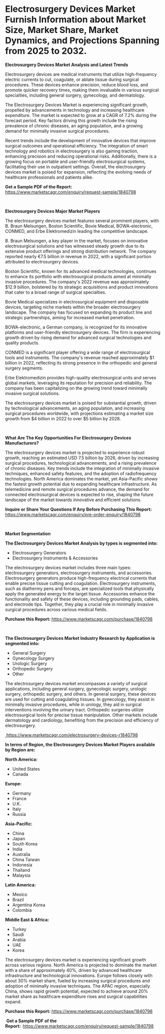 <p><h1>Electrosurgery Devices Market Furnish Information about Market Size, Market Share, Market Dynamics, and Projections Spanning from 2025 to 2032.</h1></p><p><strong>Electrosurgery Devices Market Analysis and Latest Trends</strong></p>
<p><p>Electrosurgery devices are medical instruments that utilize high-frequency electric currents to cut, coagulate, or ablate tissue during surgical procedures. These devices enhance precision, reduce blood loss, and promote quicker recovery times, making them invaluable in various surgical specialties, including general surgery, gynecology, and dermatology.</p><p>The Electrosurgery Devices Market is experiencing significant growth, propelled by advancements in technology and increasing healthcare expenditure. The market is expected to grow at a CAGR of 7.2% during the forecast period. Key factors driving this growth include the rising prevalence of chronic diseases, an aging population, and a growing demand for minimally invasive surgical procedures. </p><p>Recent trends include the development of innovative devices that improve surgical outcomes and operational efficiency. The integration of smart technology and robotics in electrosurgery is also gaining traction, enhancing precision and reducing operational risks. Additionally, there is a growing focus on portable and user-friendly electrosurgical systems, facilitating their use in outpatient settings. Overall, the electrosurgery devices market is poised for expansion, reflecting the evolving needs of healthcare professionals and patients alike.</p></p>
<p><strong>Get a Sample PDF of the Report:&nbsp;</strong> <a href="https://www.marketscagr.com/enquiry/request-sample/1840798?utm_campaign=2667&utm_medium=2&utm_source=Github&utm_content=ia&utm_term=13042025&utm_id=electrosurgery-devices">https://www.marketscagr.com/enquiry/request-sample/1840798</a></p>
<p>&nbsp;</p>
<p><strong>Electrosurgery Devices Major Market Players</strong></p>
<p><p>The electrosurgery devices market features several prominent players, with B. Braun Melsungen, Boston Scientific, Bovie Medical, BOWA-electronic, CONMED, and Erbe Elektromedizin leading the competitive landscape. </p><p>B. Braun Melsungen, a key player in the market, focuses on innovative electrosurgical solutions and has witnessed steady growth due to its extensive product offerings and strong distribution network. The company reported nearly €7.5 billion in revenue in 2022, with a significant portion attributed to electrosurgery devices.</p><p>Boston Scientific, known for its advanced medical technologies, continues to enhance its portfolio with electrosurgical products aimed at minimally invasive procedures. The company's 2022 revenue was approximately $12.9 billion, bolstered by its strategic acquisitions and product innovations that cater to a broad range of surgical specialties.</p><p>Bovie Medical specializes in electrosurgical equipment and disposable devices, targeting niche markets within the broader electrosurgery landscape. The company has focused on expanding its product line and strategic partnerships, aiming for increased market penetration.</p><p>BOWA-electronic, a German company, is recognized for its innovative platforms and user-friendly electrosurgery devices. The firm is experiencing growth driven by rising demand for advanced surgical technologies and quality products.</p><p>CONMED is a significant player offering a wide range of electrosurgical tools and instruments. The company's revenue reached approximately $1 billion in 2022, reflecting its strong presence in the orthopedic and general surgery segments.</p><p>Erbe Elektromedizin provides high-quality electrosurgical units and serves global markets, leveraging its reputation for precision and reliability. The company has been capitalizing on the growing trend toward minimally invasive surgical solutions.</p><p>The electrosurgery devices market is poised for substantial growth, driven by technological advancements, an aging population, and increasing surgical procedures worldwide, with projections estimating a market size growth from $4 billion in 2022 to over $5 billion by 2028.</p></p>
<p>&nbsp;</p>
<p><strong>What Are The Key Opportunities For Electrosurgery Devices Manufacturers?</strong></p>
<p><p>The electrosurgery devices market is projected to experience robust growth, reaching an estimated USD 7.5 billion by 2026, driven by increasing surgical procedures, technological advancements, and a rising prevalence of chronic diseases. Key trends include the integration of minimally invasive techniques, enhanced safety features, and the adoption of radiofrequency technologies. North America dominates the market, yet Asia-Pacific shows the fastest growth potential due to expanding healthcare infrastructure. As telemedicine and remote surgical procedures advance, the demand for connected electrosurgical devices is expected to rise, shaping the future landscape of the market towards innovative and efficient solutions.</p></p>
<p><strong>Inquire or Share Your Questions If Any Before Purchasing This Report:</strong> <a href="https://www.marketscagr.com/enquiry/pre-order-enquiry/1840798?utm_campaign=2667&utm_medium=2&utm_source=Github&utm_content=ia&utm_term=13042025&utm_id=electrosurgery-devices">https://www.marketscagr.com/enquiry/pre-order-enquiry/1840798</a></p>
<p>&nbsp;</p>
<p><strong>Market Segmentation</strong></p>
<p><strong>The Electrosurgery Devices Market Analysis by types is segmented into:</strong></p>
<p><ul><li>Electrosurgery Generators</li><li>Electrosurgery Instruments & Accessories</li></ul></p>
<p><p>The electrosurgery devices market includes three main types: electrosurgery generators, electrosurgery instruments, and accessories. Electrosurgery generators produce high-frequency electrical currents that enable precise tissue cutting and coagulation. Electrosurgery instruments, such as diathermy pens and forceps, are specialized tools that physically apply the generated energy to the target tissue. Accessories enhance the functionality and safety of these devices, including grounding pads, cables, and electrode tips. Together, they play a crucial role in minimally invasive surgical procedures across various medical fields.</p></p>
<p><strong>Purchase this Report:&nbsp;</strong><a href="https://www.marketscagr.com/purchase/1840798?utm_campaign=2667&utm_medium=2&utm_source=Github&utm_content=ia&utm_term=13042025&utm_id=electrosurgery-devices">https://www.marketscagr.com/purchase/1840798</a></p>
<p>&nbsp;</p>
<p><strong>The Electrosurgery Devices Market Industry Research by Application is segmented into:</strong></p>
<p><ul><li>General Surgery</li><li>Gynecology Surgery</li><li>Urologic Surgery</li><li>Orthopedic Surgery</li><li>Other</li></ul></p>
<p><p>The electrosurgery devices market encompasses a variety of surgical applications, including general surgery, gynecologic surgery, urologic surgery, orthopedic surgery, and others. In general surgery, these devices are used for cutting and coagulating tissues. In gynecology, they assist in minimally invasive procedures, while in urology, they aid in surgical interventions involving the urinary tract. Orthopedic surgeries utilize electrosurgical tools for precise tissue manipulation. Other markets include dermatology and cardiology, benefiting from the precision and efficiency of electrosurgery.</p></p>
<p><a href="https://www.marketscagr.com/electrosurgery-devices-r1840798?utm_campaign=2667&utm_medium=2&utm_source=Github&utm_content=ia&utm_term=13042025&utm_id=electrosurgery-devices">&nbsp;https://www.marketscagr.com/electrosurgery-devices-r1840798</a></p>
<p><strong>In terms of Region, the Electrosurgery Devices Market Players available by Region are:</strong></p>
<p>
    <p> <strong> North America: </strong>
        <ul>
            <li>United States</li>
            <li>Canada</li>
        </ul>
        </p> 
    <p> <strong> Europe: </strong>
        <ul>
            <li>Germany</li>
            <li>France</li>
            <li>U.K.</li>
            <li>Italy</li>
            <li>Russia</li>
        </ul>
        </p> 
    <p> <strong> Asia-Pacific: </strong>
        <ul>
            <li>China</li>
            <li>Japan</li>
            <li>South Korea</li>
            <li>India</li>
            <li>Australia</li>
            <li>China Taiwan</li>
            <li>Indonesia</li>
            <li>Thailand</li>
            <li>Malaysia</li>
        </ul>
        </p> 
    <p> <strong> Latin America: </strong>
        <ul>
            <li>Mexico</li>
            <li>Brazil</li>
            <li>Argentina Korea</li>
            <li>Colombia</li>
        </ul>
        </p> 
    <p> <strong> Middle East & Africa: </strong>
        <ul>
            <li>Turkey</li>
            <li>Saudi</li>
            <li>Arabia</li>
            <li>UAE</li>
            <li>Korea</li>
        </ul>
    </p>
    </p>
<p><p>The electrosurgery devices market is experiencing significant growth across various regions. North America is projected to dominate the market with a share of approximately 40%, driven by advanced healthcare infrastructure and technological innovations. Europe follows closely with about 30% market share, fueled by increasing surgical procedures and adoption of minimally invasive techniques. The APAC region, especially China, shows rapid growth potential, expected to achieve around 20% market share as healthcare expenditure rises and surgical capabilities expand.</p></p>
<p><strong>Purchase this Report: </strong><a href="https://www.marketscagr.com/purchase/1840798?utm_campaign=2667&utm_medium=2&utm_source=Github&utm_content=ia&utm_term=13042025&utm_id=electrosurgery-devices">https://www.marketscagr.com/purchase/1840798</a></p>
<p>&nbsp;<strong>Get a Sample PDF of the Report:&nbsp;&nbsp;</strong><a href="https://www.marketscagr.com/enquiry/request-sample/1840798?utm_campaign=2667&utm_medium=2&utm_source=Github&utm_content=ia&utm_term=13042025&utm_id=electrosurgery-devices">https://www.marketscagr.com/enquiry/request-sample/1840798</a></p>
<p><strong></strong></p>
<p><p></p><p></p><p></p></p>